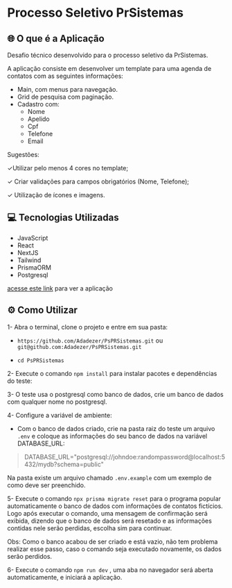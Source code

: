 # Processo Seletivo PrSistemas

## 🌐 O que é a Aplicação
Desafio técnico desenvolvido para o processo seletivo da PrSistemas.

A aplicação consiste em desenvolver um template para uma agenda de contatos com as seguintes informações:

 - Main, com menus para navegação.
 - Grid de pesquisa com paginação.
 - Cadastro com:
	 - Nome
	 - Apelido
	 - Cpf
	 - Telefone
	 - Email

Sugestões:

✓Utilizar pelo menos 4 cores no template;

✓ Criar validações para campos obrigatórios (Nome, Telefone);

✓ Utilização de ícones e imagens. 


## 💻 Tecnologias Utilizadas
- JavaScript
- React
- NextJS
- Tailwind
- PrismaORM
- Postgresql

[acesse este link](https://ps-pr-sistemas.vercel.app/) para ver a aplicação 


## ⚙️ Como Utilizar

1- Abra o terminal, clone o projeto e entre em sua pasta:

 - `https://github.com/Adadezer/PsPRSistemas.git` ou `git@github.com:Adadezer/PsPRSistemas.git`
 
 - `cd PsPRSistemas`

2- Execute o comando `npm install` para instalar pacotes e dependências do teste:

3- O teste usa o postgresql como banco de dados, crie um banco de dados com qualquer nome no postgresql.

4- Configure a variável de ambiente:

 - Com o banco de dados criado, crie na pasta raiz do teste um arquivo `.env` e coloque as informações do seu banco de dados na variável DATABASE_URL:
> DATABASE_URL="postgresql://johndoe:randompassword@localhost:5432/mydb?schema=public"

Na pasta existe um arquivo chamado `.env.example` com um exemplo de como deve ser preenchido.

5- Execute o comando `npx prisma migrate reset` para o programa popular automaticamente o banco de dados com informações de contatos fictícios. Logo após executar o comando, uma mensagem de confirmação será exibida, dizendo que o banco de dados será resetado e as informações contidas nele serão perdidas, escolha sim para continuar.

Obs: Como o banco acabou de ser criado e está vazio, não tem problema realizar esse passo, caso o comando seja executado novamente, os dados serão perdidos.

6- Execute o comando `npm run dev` , uma aba no navegador será aberta automaticamente, e iniciará a aplicação.
